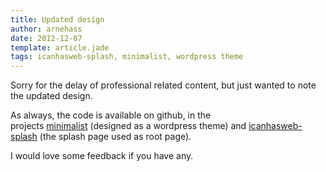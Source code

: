 ```yaml
---
title: Updated design
author: arnehass
date: 2012-12-07
template: article.jade
tags: icanhasweb-splash, minimalist, wordpress theme
---
```


<p>Sorry for the delay of professional related content, but just wanted to note the updated design.</p>
<p>As always, the code is available on github, in the projects&nbsp;<a href="https://github.com/megoth/minimalist">minimalist</a>&nbsp;(designed as a wordpress theme) and <a href="https://github.com/megoth/icanhasweb-splash">icanhasweb-splash</a> (the splash page used as root page).</p>
<p>I would love some feedback if you have any.</p>